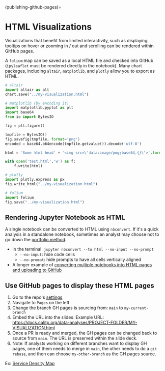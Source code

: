 (publishing-github-pages)=
# HTML Visualizations

Visualizations that benefit from limited interactivity, such as displaying tooltips on hover or zooming in / out and scrolling can be rendered within GitHub pages.

A `folium` map can be saved as a local HTML file and checked into GitHub (`ipyleaflet` must be rendered directly in the notebook). Many chart packages, including `altair`, `matplotlib`, and `plotly` allow you to export as HTML.

```python
# altair
import altair as alt
chart.save("../my-visualization.html")

# matplotlib (by encoding it)
import matplotlib.pyplot as plt
import base64
from io import BytesIO

fig = plt.figure()

tmpfile = BytesIO()
fig.savefig(tmpfile, format='png')
encoded = base64.b64encode(tmpfile.getvalue()).decode('utf-8')

html = 'Some html head' + '<img src=\'data:image/png;base64,{}\'>'.format(encoded) + 'Some more html'

with open('test.html','w') as f:
    f.write(html)

# plotly
import plotly.express as px
fig.write_html("../my-visualization.html")

# folium
import folium
fig.save("../my-visualization.html")
```

## Rendering Jupyter Notebook as HTML
A single notebook can be converted to HTML using `nbconvert`. If it's a quick analysis in a standalone notebook, sometimes an analyst may choose not to go down the [portfolio method](publishing-analytics-portfolio-site).

* In the terminal: `jupyter nbconvert --to html --no-input --no-prompt`
    * `--no-input`: hide code cells
    * `--no-prompt`: hide prompts to have all cells vertically aligned
* A longer example of [converting multiple notebooks into HTML pages and uploading to GitHub](https://github.com/cal-itp/data-analyses/blob/main/bus_service_increase/publish_single_report.py)


## Use GitHub pages to display these HTML pages
1. Go to the repo's [settings](https://github.com/cal-itp/data-analyses/settings)
1. Navigate to `Pages` on the left
1. Change the branch GH pages is sourcing from: `main` to `my-current-branch`
1. Embed the URL into the slides. Example URL: https://docs.calitp.org/data-analyses/PROJECT-FOLDER/MY-VISUALIZATION.html
1. Once a PR is ready and merged, the GH pages can be changed back to source from `main`. The URL is preserved within the slide deck.
1. Note: If analysts working on different branches want to display GH pages, one of them needs to merge in `main`, the other needs to do a `git rebase`, and then can choose `my-other-branch` as the GH pages source.

Ex: [Service Density Map](https://docs.calitp.org/data-analyses/bus_service_increase/img/arrivals_pc_high.html)
